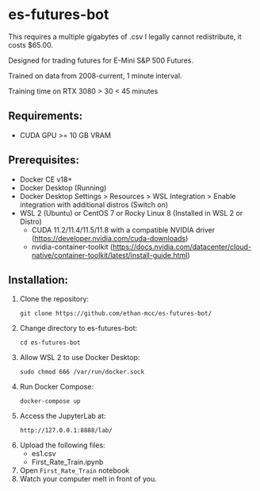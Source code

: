 # es-futures-bot

This requires a multiple gigabytes of .csv I legally cannot redistribute, it costs $65.00.

Designed for trading futures for E-Mini S&P 500 Futures. 

Trained on data from 2008-current, 1 minute interval.

Training time on RTX 3080 > 30 < 45 minutes

## Requirements:
- CUDA GPU >= 10 GB VRAM

## Prerequisites: 
- Docker CE v18+
- Docker Desktop (Running)
- Docker Desktop Settings > Resources > WSL Integration > Enable integration with additional distros (Switch on)
- WSL 2 (Ubuntu) or CentOS 7 or Rocky Linux 8
  (Installed in WSL 2 or Distro)
    - CUDA 11.2/11.4/11.5/11.8 with a compatible NVIDIA driver (https://developer.nvidia.com/cuda-downloads)
    - nvidia-container-toolkit (https://docs.nvidia.com/datacenter/cloud-native/container-toolkit/latest/install-guide.html)

## Installation:
1. Clone the repository:
    ```
    git clone https://github.com/ethan-mcc/es-futures-bot/
    ```
2. Change directory to es-futures-bot:
    ```
    cd es-futures-bot
    ```
4. Allow WSL 2 to use Docker Desktop:
    ```
    sudo chmod 666 /var/run/docker.sock
    ```    
5. Run Docker Compose:
    ```
    docker-compose up 
    ```
6. Access the JupyterLab at:
    ```
    http://127.0.0.1:8888/lab/
    ```
7. Upload the following files:
    - es1.csv
    - First_Rate_Train.ipynb
8. Open `First_Rate_Train` notebook
9. Watch your computer melt in front of you.
